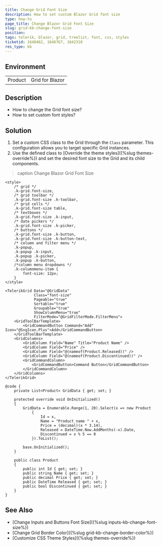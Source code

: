 ```yaml
---
title: Change Grid Font Size
description: How to set custom Blazor Grid font size
type: how-to
page_title: Change Blazor Grid Font Size
slug: grid-kb-change-font-size
position: 
tags: telerik, blazor, grid, treelist, font, css, styles
ticketid: 1648462, 1646767, 1642310
res_type: kb
---
```


## Environment

<table>
    <tbody>
        <tr>
            <td>Product</td>
            <td>Grid for Blazor</td>
        </tr>
    </tbody>
</table>

## Description

* How to change the Grid font size? 
* How to set custom font styles?

## Solution

1. Set a custom CSS class to the Grid through the `Class` parameter. This configuration allows you to target specific Grid instances.
2. Use the defined class to [Override the theme styles]({%slug themes-override%}) and set the desired font size to the Grid and its child components.

>caption Change Blazor Grid Font Size

````RAZOR
<style>
    /* grid */
    .k-grid.font-size,
    /* grid toolbar */
    .k-grid.font-size .k-toolbar,
    /* grid cells */
    .k-grid.font-size table,
    /* textboxes */
    .k-grid.font-size .k-input,
    /* date pickers */
    .k-grid.font-size .k-picker,
    /* buttons */
    .k-grid.font-size .k-button,
    .k-grid.font-size .k-button-text,
    /* column and filter menu */
    .k-popup,
    .k-popup .k-input,
    .k-popup .k-picker,
    .k-popup .k-button,
    /*column menu dropdowns */
    .k-columnmenu-item {
        font-size: 12px;
    }
</style>

<TelerikGrid Data="@GridData"
             Class="font-size"
             Pageable="true"
             Sortable="true"
             Groupable="true"
             ShowColumnMenu="true"
             FilterMode="@GridFilterMode.FilterMenu">
    <GridToolBarTemplate>
        <GridCommandButton Command="Add" Icon="@SvgIcon.Plus">Add</GridCommandButton>
    </GridToolBarTemplate>
    <GridColumns>
        <GridColumn Field="Name" Title="Product Name" />
        <GridColumn Field="Price" />
        <GridColumn Field="@(nameof(Product.Released))" />
        <GridColumn Field="@(nameof(Product.Discontinued))" />
        <GridCommandColumn>
            <GridCommandButton>Command Button</GridCommandButton>
        </GridCommandColumn>
    </GridColumns>
</TelerikGrid>

@code {
    private List<Product> GridData { get; set; }

    protected override void OnInitialized()
    {
        GridData = Enumerable.Range(1, 20).Select(x => new Product
            {
                Id = x,
                Name = "Product name " + x,
                Price = (decimal)(x * 3.14),
                Released = DateTime.Now.AddMonths(-x).Date,
                Discontinued = x % 5 == 0
            }).ToList();

        base.OnInitialized();
    }

    public class Product
    {
        public int Id { get; set; }
        public string Name { get; set; }
        public decimal Price { get; set; }
        public DateTime Released { get; set; }
        public bool Discontinued { get; set; }
    }
}
````

## See Also

* [Change Inputs and Buttons Font Size]({%slug inputs-kb-change-font-size%})
* [Change Grid Border Color]({%slug grid-kb-change-border-color%})
* [Customize CSS Theme Styles]({%slug themes-override%})
